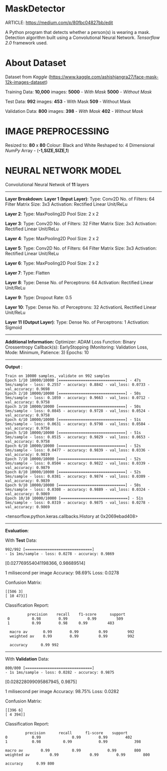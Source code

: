 # MaskDetector

ARTICLE: https://medium.com/p/80fbc04827bb/edit

A Python program that detects whether a person(s) is wearing a mask. 
Detection algorithm built using a Convolutional Neural Network. *Tensorflow 2.0* framework used.

# About Dataset
Dataset from *Kaggle*
(https://www.kaggle.com/ashishjangra27/face-mask-12k-images-dataset)

Training Data:
**10,000** images: 
**5000** - *With Mask*
**5000** - *Without Mask*

 Test Data:
 **992** images:
 **453** - With Mask
 **509** - Without Mask
 
Validation Data:
**800** images: 
**398** - *With Mask*
**402** - *Without Mask*

# IMAGE PREPROCESSING
Resized to: **80** x **80**
Colour: Black and White
Reshaped to: 4 Dimensional *NumPy* Array - (**-1,SIZE,SIZE,1**)

# NEURAL NETWORK MODEL
Convolutional Neural Netwok of **11** layers
________
**Layer Breakdown**:
**Layer 1 (Input Layer)**:
Type: Conv2D
No. of Filters: 64
Filter Matrix Size: 3x3
Activation: Rectified Linear Unit/ReLu

**Layer 2**:
Type: MaxPooling2D
Pool Size: 2 x 2

**Layer 3**:
Type: Conv2D
No. of Filters: 32
Filter Matrix Size: 3x3
Activation: Rectified Linear Unit/ReLu

**Layer 4**:
Type: MaxPooling2D
Pool Size: 2 x 2

**Layer 5**:
Type: Conv2D
No. of Filters: 64
Filter Matrix Size: 3x3
Activation: Rectified Linear Unit/ReLu

**Layer 6**:
Type: MaxPooling2D
Pool Size: 2 x 2

**Layer 7**:
Type: Flatten

**Layer 8**:
Type: Dense
No. of Perceptrons: 64
Activation: Rectified Linear Unit/ReLu

**Layer 9**:
Type: Dropout
Rate: 0.5

**Layer 10**:
Type: Dense
No. of Perceptrons: 32
ActivationL Rectified Linear Unit/ReLu

**Layer 11 (Output Layer)**:
Type: Dense
No. of Perceptrons: 1
Activation: Sigmoid
____________

**Additional Information:** 
Optimizer: ADAM
Loss Function: Binary Crossentropy
Callback(s):  EarlyStopping  (Monitoring: Validation Loss, Mode: Minimum, Patience: 3)
Epochs: 10
____
**Output** :

    Train on 10000 samples, validate on 992 samples 
    Epoch 1/10 10000/10000 [==============================] - 47s 5ms/sample - loss: 0.2557 - accuracy: 0.8842 - val_loss: 0.0733 - val_accuracy: 0.9698 
    Epoch 2/10 10000/10000 [==============================] - 50s 5ms/sample - loss: 0.1059 - accuracy: 0.9663 - val_loss: 0.0712 - val_accuracy: 0.9758 
    Epoch 3/10 10000/10000 [==============================] - 50s 5ms/sample - loss: 0.0845 - accuracy: 0.9728 - val_loss: 0.0524 - val_accuracy: 0.9758 
    Epoch 4/10 10000/10000 [==============================] - 51s 5ms/sample - loss: 0.0631 - accuracy: 0.9798 - val_loss: 0.0584 - val_accuracy: 0.9758 
    Epoch 5/10 10000/10000 [==============================] - 51s 5ms/sample - loss: 0.0515 - accuracy: 0.9829 - val_loss: 0.0653 - val_accuracy: 0.9758 
    Epoch 6/10 10000/10000 [==============================] - 52s 5ms/sample - loss: 0.0477 - accuracy: 0.9839 - val_loss: 0.0336 - val_accuracy: 0.9819 
    Epoch 7/10 10000/10000 [==============================] - 52s 5ms/sample - loss: 0.0504 - accuracy: 0.9822 - val_loss: 0.0339 - val_accuracy: 0.9879 
    Epoch 8/10 10000/10000 [==============================] - 52s 5ms/sample - loss: 0.0381 - accuracy: 0.9874 - val_loss: 0.0309 - val_accuracy: 0.9839 
    Epoch 9/10 10000/10000 [==============================] - 50s 5ms/sample - loss: 0.0308 - accuracy: 0.9889 - val_loss: 0.0324 - val_accuracy: 0.9869 
    Epoch 10/10 10000/10000 [==============================] - 51s 5ms/sample - loss: 0.0319 - accuracy: 0.9875 - val_loss: 0.0278 - val_accuracy: 0.9869

<tensorflow.python.keras.callbacks.History at 0x2069ebad408>
___
**Evaluation**:

With **Test** Data:

    992/992 [==============================] 
    - 1s 1ms/sample - loss: 0.0278 - accuracy: 0.9869

[0.027769554041198366, 0.98689514]

1 milisecond per image
Accuracy: 98.69%
Loss: 0.0278

Confusion Matrix:

    [[506 3] 
    [ 10 473]]


Classification Report:

      
		      precision    recall    f1-score      support
     0   		0.98        0.99         0.99         509 
     1   		0.99        0.98 	 0.99 	      483
     
      macro av  	 0.99        0.99         0.99         992 
      weighted av	 0.99        0.99         0.99         992
      
      accuracy 		0.99 992 
___

With **Validation** Data:

    800/800 [==============================] 
    - 1s 1ms/sample - loss: 0.0282 - accuracy: 0.9875

[0.028228099095867945, 0.9875]

1 milisecond per image
Accuracy: 98.75%
Loss: 0.0282

Confusion Matrix:

    [[396 6] 
    [ 4 394]]

Classification Report:

		     precision 		recall 		f1-score 	support 
    0 			0.99 	          0.99 		  0.99 		  402 
    1 			0.98 		  0.99            0.99            398 
    
    macro av      	0.99 		  0.99            0.99 		  800 
    weighted av         0.99 	          0.99 		  0.99 		  800
    
    accuracy 	  0.99 800 










 
 
      



